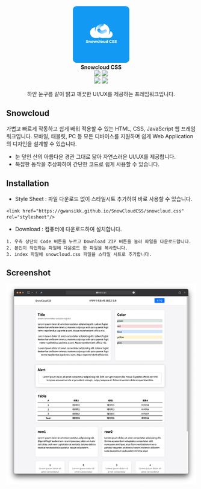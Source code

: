 <div align="center">
    <img width="150" src="src/logo.png" alt="{Logo}">
    <br />
    <b>Snowcloud CSS</b>
    <br />
    <img src="https://img.shields.io/badge/license-GPLv3-blue"/>
    <img src="https://img.shields.io/badge/build-v0.3.0 bata1-brightgreen"/><br>
    <img src="https://img.shields.io/badge/HTML-E34F26?style=flat&logo=html5&logoColor=white"/>
    <img src="https://img.shields.io/badge/CSS-1572B6?style=flat&logo=CSS3&logoColor=white"/>
    <p>하얀 눈구름 같이 맑고 깨끗한 UI/UX를 제공하는 프레임워크입니다.</p>

</div>

## Snowcloud

가볍고 빠르게 작동하고 쉽게 배워 적용할 수 있는 HTML, CSS, JavaScript 웹 프레임워크입니다. 모바일, 태블릿, PC 등 모든 디바이스를 지원하며 쉽게 Web Application의 디자인을 설계할 수 있습니다.

- 눈 덮인 산의 아름다운 경관 그대로 닮아 자연스러운 UI/UX를 제공합니다.
- 복잡한 동작을 추상화하여 간단한 코드로 쉽게 사용할 수 있습니다.

## Installation

- Style Sheet : 파일 다운로드 없이 스타일시트 추가하여 바로 사용할 수 있습니다.

```
<link href="https://gwansikk.github.io/SnowCloudCSS/snowcloud.css" rel="stylesheet"/>
```

- Download : 컴퓨터에 다운로드하여 설치합니다.

```
1. 우측 상단의 Code 버튼을 누르고 Download ZIP 버튼을 눌러 파일을 다운로드합니다.
2. 본인이 작업하는 파일에 다운로드 한 파일을 복사합니다.
3. index 파일에 snowcloud.css 파일을 스타일 시트로 추가합니다.
```

## Screenshot

<div align="center">
    <img src="screenshot/example.png" alt="{example}">
</div>
